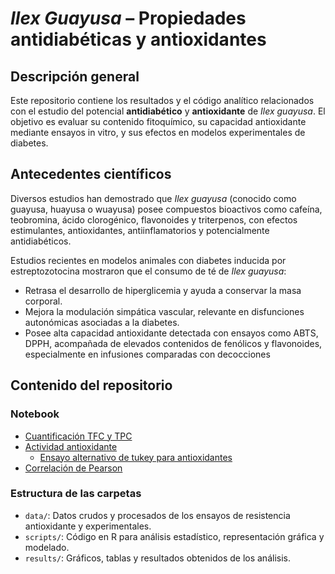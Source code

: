 # *Ilex Guayusa* – Propiedades antidiabéticas y antioxidantes

##  Descripción general

Este repositorio contiene los resultados y el código analítico relacionados con el estudio del potencial **antidiabético** y **antioxidante** de *Ilex guayusa*. El objetivo es evaluar su contenido fitoquímico, su capacidad antioxidante mediante ensayos in vitro, y sus efectos en modelos experimentales de diabetes.

##  Antecedentes científicos

Diversos estudios han demostrado que *Ilex guayusa* (conocido como guayusa, huayusa o wuayusa) posee compuestos bioactivos como cafeína, teobromina, ácido clorogénico, flavonoides y triterpenos, con efectos estimulantes, antioxidantes, antiinflamatorios y potencialmente antidiabéticos.

Estudios recientes en modelos animales con diabetes inducida por estreptozotocina mostraron que el consumo de té de *Ilex guayusa*:

- Retrasa el desarrollo de hiperglicemia y ayuda a conservar la masa corporal.
- Mejora la modulación simpática vascular, relevante en disfunciones autonómicas asociadas a la diabetes.
- Posee alta capacidad antioxidante detectada con ensayos como ABTS, DPPH, acompañada de elevados contenidos de fenólicos y flavonoides, especialmente en infusiones comparadas con decocciones 

##  Contenido del repositorio

### Notebook

- [Cuantificación TFC y TPC](https://github.com/thomasgarzon-cpu/Ilex-Guayusa-antidiabetic-and-antioxidant/blob/main/Anova/Scripts/Guayusa_anova_v2.md])
- [Actividad antioxidante](https://github.com/thomasgarzon-cpu/Ilex-Guayusa-antidiabetic-and-antioxidant/blob/main/Antioxidante/Scripts/antioxidant_analysis_notebook_agricole_tukey.md)
  - [Ensayo alternativo de tukey para antioxidantes](https://github.com/thomasgarzon-cpu/Ilex-Guayusa-antidiabetic-and-antioxidant/blob/main/Antioxidante/Scripts/antioxidant_analysis_notebook.md)
- [Correlación de Pearson](https://github.com/thomasgarzon-cpu/Ilex-Guayusa-antidiabetic-and-antioxidant/blob/main/Pearson/Scripts/Treatmen_data_pearson.md)

### Estructura de las carpetas

- `data/`: Datos crudos y procesados de los ensayos de resistencia antioxidante y experimentales.
- `scripts/`: Código en R para análisis estadístico, representación gráfica y modelado.
- `results/`: Gráficos, tablas y resultados obtenidos de los análisis.

